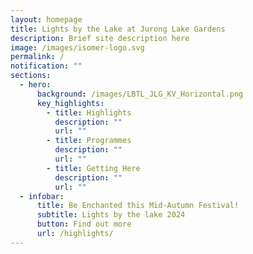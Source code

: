 ```yaml
---
layout: homepage
title: Lights by the Lake at Jurong Lake Gardens
description: Brief site description here
image: /images/isomer-logo.svg
permalink: /
notification: ""
sections:
  - hero:
      background: /images/LBTL_JLG_KV_Horizontal.png
      key_highlights:
        - title: Highlights
          description: ""
          url: ""
        - title: Programmes
          description: ""
          url: ""
        - title: Getting Here
          description: ""
          url: ""
  - infobar:
      title: Be Enchanted this Mid-Autumn Festival!
      subtitle: Lights by the lake 2024
      button: Find out more
      url: /highlights/
---
```

